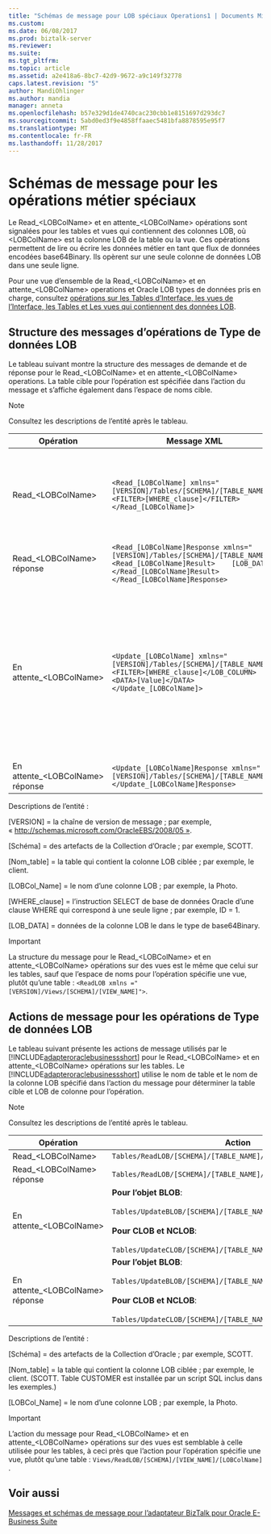 ```yaml
---
title: "Schémas de message pour LOB spéciaux Operations1 | Documents Microsoft"
ms.custom: 
ms.date: 06/08/2017
ms.prod: biztalk-server
ms.reviewer: 
ms.suite: 
ms.tgt_pltfrm: 
ms.topic: article
ms.assetid: a2e418a6-8bc7-42d9-9672-a9c149f32778
caps.latest.revision: "5"
author: MandiOhlinger
ms.author: mandia
manager: anneta
ms.openlocfilehash: b57e329d1de4740cac230cbb1e8151697d293dc7
ms.sourcegitcommit: 5abd0ed3f9e4858ffaaec5481bfa8878595e95f7
ms.translationtype: MT
ms.contentlocale: fr-FR
ms.lasthandoff: 11/28/2017
---
```

# <a name="message-schemas-for-special-lob-operations"></a>Schémas de message pour les opérations métier spéciaux
Le Read_\<LOBColName\> et en attente_\<LOBColName\> opérations sont signalées pour les tables et vues qui contiennent des colonnes LOB, où \<LOBColName\> est la colonne LOB de la table ou la vue. Ces opérations permettent de lire ou écrire les données métier en tant que flux de données encodées base64Binary. Ils opèrent sur une seule colonne de données LOB dans une seule ligne.  
  
 Pour une vue d’ensemble de la Read_\<LOBColName\> et en attente_\<LOBColName\> operations et Oracle LOB types de données pris en charge, consultez [opérations sur les Tables d’Interface, les vues de l’Interface, les Tables et Les vues qui contiennent des données LOB](../../adapters-and-accelerators/adapter-oracle-ebs/read-and-update-on-interface-tables-and-views-with-large-object-data-types.md).  
  
## <a name="message-structure-of-lob-data-type-operations"></a>Structure des messages d’opérations de Type de données LOB  
 Le tableau suivant montre la structure des messages de demande et de réponse pour le Read_\<LOBColName\> et en attente_\<LOBColName\> operations. La table cible pour l’opération est spécifiée dans l’action du message et s’affiche également dans l’espace de noms cible.  
  
> [!NOTE]
>  Consultez les descriptions de l’entité après le tableau.  
  
|Opération|Message XML| Description|  
|---------------|-----------------|-----------------|  
|Read_\<LOBColName\>|`<Read_[LOBColName] xmlns="[VERSION]/Tables/[SCHEMA]/[TABLE_NAME]">  <FILTER>[WHERE_clause]</FILTER></Read_[LOBColName]>`|Les données LOB de la ligne qui correspond à l’emplacement où clause spécifiée dans l’élément de filtre est retourné. Where clause doit correspondre à une seule ligne. S’il existe plus d’une ligne correspondante, le [!INCLUDE[adapteroraclebusinessshort](../../includes/adapteroraclebusinessshort-md.md)] lève une exception.|  
|Read_\<LOBColName\> réponse|`<Read_[LOBColName]Response xmlns="[VERSION]/Tables/[SCHEMA]/[TABLE_NAME]">  <Read_[LOBColName]Result>    [LOB_DATA]  </Read_[LOBColName]Result></Read_[LOBColName]Response>`|Les données LOB sont retournées en tant que flux de données de base64Binary encodé.|  
|En attente_\<LOBColName\>|`<Update_[LOBColName] xmlns="[VERSION]/Tables/[SCHEMA]/[TABLE_NAME]">  <FILTER>[WHERE_clause]</LOB_COLUMN>  <DATA>[Value]</DATA></Update_[LOBColName]>`|Les données LOB dans la ligne qui correspond à l’emplacement où la clause spécifiée dans l’élément de filtre est mis à jour avec les données dans le \<données\> élément. Where clause doit correspondre à une seule ligne. S’il existe plus d’une ligne correspondante, le [!INCLUDE[adapteroraclebusinessshort](../../includes/adapteroraclebusinessshort-md.md)] lève une exception.<br /><br /> **Remarque** lors de la mise à jour des colonnes BLOB, la \<données\> élément doit toujours contenir une valeur codée en base64. Pour CLOB et NCLOB, le \<données\> élément peut avoir des valeurs de chaîne.|  
|En attente_\<LOBColName\> réponse|`<Update_[LOBColName]Response xmlns="[VERSION]/Tables/[SCHEMA]/[TABLE_NAME]"></Update_[LOBColName]Response>`|Une réponse vide est retournée.|  
  
 Descriptions de l’entité :  
  
 [VERSION] = la chaîne de version de message ; par exemple, « http://schemas.microsoft.com/OracleEBS/2008/05 ».  
  
 [Schéma] = des artefacts de la Collection d’Oracle ; par exemple, SCOTT.  
  
 [Nom_table] = la table qui contient la colonne LOB ciblée ; par exemple, le client.  
  
 [LOBCol_Name] = le nom d’une colonne LOB ; par exemple, la Photo.  
  
 [WHERE_clause] = l’instruction SELECT de base de données Oracle d’une clause WHERE qui correspond à une seule ligne ; par exemple, ID = 1.  
  
 [LOB_DATA] = données de la colonne LOB le dans le type de base64Binary.  
  
> [!IMPORTANT]
>  La structure du message pour le Read_\<LOBColName\> et en attente_\<LOBColName\> opérations sur des vues est le même que celui sur les tables, sauf que l’espace de noms pour l’opération spécifie une vue, plutôt qu’une table : `<ReadLOB xmlns ="[VERSION]/Views/[SCHEMA]/[VIEW_NAME]">`.  
  
## <a name="message-actions-for-lob-data-type-operations"></a>Actions de message pour les opérations de Type de données LOB  
 Le tableau suivant présente les actions de message utilisés par le [!INCLUDE[adapteroraclebusinessshort](../../includes/adapteroraclebusinessshort-md.md)] pour le Read_\<LOBColName\> et en attente_\<LOBColName\> opérations sur les tables. Le [!INCLUDE[adapteroraclebusinessshort](../../includes/adapteroraclebusinessshort-md.md)] utilise le nom de table et le nom de la colonne LOB spécifié dans l’action du message pour déterminer la table cible et LOB de colonne pour l’opération.  
  
> [!NOTE]
>  Consultez les descriptions de l’entité après le tableau.  
  
|Opération|Action|Exemple|  
|---------------|------------|-------------|  
|Read_\<LOBColName\>|`Tables/ReadLOB/[SCHEMA]/[TABLE_NAME]/[LOBColName]`|`Tables/ReadLOB/SCOTT/CUSTOMER/Photo`|  
|Read_\<LOBColName\> réponse|`Tables/ReadLOB/[SCHEMA]/[TABLE_NAME]/[LOBColName]/response`|`Tables/ReadLOB/SCOTT/CUSTOMER/Photo/response`|  
|En attente_\<LOBColName\>|**Pour l’objet BLOB**:<br /><br /> `Tables/UpdateBLOB/[SCHEMA]/[TABLE_NAME]/[LOBColName]`<br /><br /> **Pour CLOB et NCLOB**:<br /><br /> `Tables/UpdateCLOB/[SCHEMA]/[TABLE_NAME]/[LOBColName]`|**Pour l’objet BLOB**:<br /><br /> `Tables/UpdateBLOB/SCOTT/CUSTOMER/Photo/`<br /><br /> **Pour CLOB et NCLOB**:<br /><br /> `Tables/UpdateCLOB/SCOTT/CUSTOMER/Photo1/`|  
|En attente_\<LOBColName\> réponse|**Pour l’objet BLOB**:<br /><br /> `Tables/UpdateBLOB/[SCHEMA]/[TABLE_NAME]/[LOBColName]/response`<br /><br /> **Pour CLOB et NCLOB**:<br /><br /> `Tables/UpdateCLOB/[SCHEMA]/[TABLE_NAME]/[LOBColName]/response`|**Pour l’objet BLOB**:<br /><br /> `Tables/UpdateBLOB/SCOTT/CUSTOMER/Photo/response`<br /><br /> **Pour CLOB et NCLOB**:<br /><br /> `Tables/UpdateCLOB/SCOTT/CUSTOMER/Photo1/response`|  
  
 Descriptions de l’entité :  
  
 [Schéma] = des artefacts de la Collection d’Oracle ; par exemple, SCOTT.  
  
 [Nom_table] = la table qui contient la colonne LOB ciblée ; par exemple, le client. (SCOTT. Table CUSTOMER est installée par un script SQL inclus dans les exemples.)  
  
 [LOBCol_Name] = le nom d’une colonne LOB ; par exemple, la Photo.  
  
> [!IMPORTANT]
>  L’action du message pour Read_\<LOBColName\> et en attente_\<LOBColName\> opérations sur des vues est semblable à celle utilisée pour les tables, à ceci près que l’action pour l’opération spécifie une vue, plutôt qu’une table : `Views/ReadLOB/[SCHEMA]/[VIEW_NAME]/[LOBColName]` .  
  
## <a name="see-also"></a>Voir aussi  
 [Messages et schémas de message pour l’adaptateur BizTalk pour Oracle E-Business Suite](../../adapters-and-accelerators/adapter-oracle-ebs/messages-and-message-schemas-for-biztalk-adapter-for-oracle-e-business-suite.md)